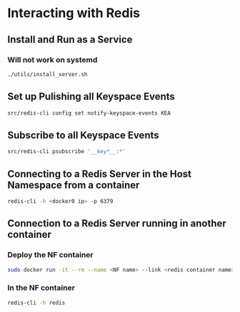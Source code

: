 # Interacting with Redis

## Install and Run as a Service

### Will not work on systemd

```bash
./utils/install_server.sh
```

## Set up Pulishing all Keyspace Events

```bash
src/redis-cli config set notify-keyspace-events KEA
```

## Subscribe to all Keyspace Events

```bash
src/redis-cli psubscribe '__key*__:*'
```

## Connecting to a Redis Server in the Host Namespace from a container

```bash
redis-cli -h <docker0 ip> -p 6379
```

## Connection to a Redis Server running in another container

### Deploy the NF container

```bash
sudo docker run -it --rm --name <NF name> --link <redis container name>:redis -d redis
```

### In the NF container

```bash
redis-cli -h redis
```
